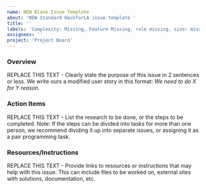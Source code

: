 ```yaml
---
name: NEW Blank Issue Template
about: 'NEW Standard HackforLA issue template '
title: ''
labels: 'Complexity: Missing, Feature Missing, role missing, size: missing'
assignees: ''
project: 'Project Board'
---
```


### Overview
REPLACE THIS TEXT - Clearly state the purpose of this issue in 2 sentences or less.  We write ours a modified user story in this format: _We need to do X for Y reason._

### Action Items
REPLACE THIS TEXT - List the research to be done, or the steps to be completed.
Note: If the steps can be divided into tasks for more than one person, we recommend dividing it up into separate issues, or assigning it as a pair programming task.

### Resources/Instructions
REPLACE THIS TEXT - Provide links to resources or instructions that may help with this issue. This can include files to be worked on, external sites with solutions, documentation, etc.
